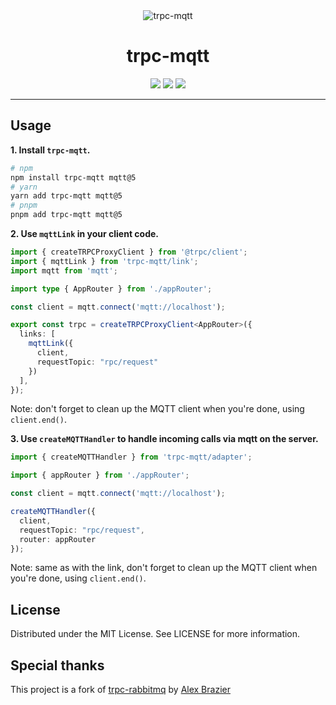 <div align="center">
  <img src="assets/trpc-mqtt-readme.png" alt="trpc-mqtt" />
  <h1>trpc-mqtt</h1>
  <a href="https://www.npmjs.com/package/trpc-mqtt"><img src="https://img.shields.io/npm/v/trpc-mqtt.svg?style=flat&color=brightgreen" /></a>
  <a href="https://github.com/edorgeville/trpc-mqtt/actions/workflows/test.yml"><img src="https://github.com/edorgeville/trpc-mqtt/actions/workflows/test.yml/badge.svg" /></a>
  <a href="./LICENSE"><img src="https://img.shields.io/badge/license-MIT-black" /></a>
  <br />
  <hr />
</div>


## Usage

**1. Install `trpc-mqtt`.**

```bash
# npm
npm install trpc-mqtt mqtt@5
# yarn
yarn add trpc-mqtt mqtt@5
# pnpm
pnpm add trpc-mqtt mqtt@5
```

**2. Use `mqttLink` in your client code.**

```typescript
import { createTRPCProxyClient } from '@trpc/client';
import { mqttLink } from 'trpc-mqtt/link';
import mqtt from 'mqtt';

import type { AppRouter } from './appRouter';

const client = mqtt.connect('mqtt://localhost');

export const trpc = createTRPCProxyClient<AppRouter>({
  links: [
    mqttLink({
      client,
      requestTopic: "rpc/request"
    })
  ],
});
```

Note: don't forget to clean up the MQTT client when you're done, using `client.end()`.

**3. Use `createMQTTHandler` to handle incoming calls via mqtt on the server.**

```typescript
import { createMQTTHandler } from 'trpc-mqtt/adapter';

import { appRouter } from './appRouter';

const client = mqtt.connect('mqtt://localhost');

createMQTTHandler({ 
  client,
  requestTopic: "rpc/request",
  router: appRouter
});
```

Note: same as with the link, don't forget to clean up the MQTT client when you're done, using `client.end()`.

## License

Distributed under the MIT License. See LICENSE for more information.

## Special thanks
This project is a fork of [trpc-rabbitmq](https://github.com/imxeno/trpc-rabbitmq) by [Alex Brazier](https://github.com/imxeno)
